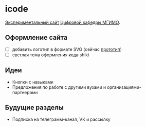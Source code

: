 # icode

[Экспериментальный сайт][icode] [Цифровой кафедры МГИМО][dd].

[icode]: https://finec.mgimo.ru/icode/
[dd]: https://dd.mgimo.ru/

## Оформление сайта

- [ ] добавить логотип в формате SVG (сейчас [прототип](http://localhost:5173/icode/_logo.html))
- [ ] светлая тема оформления кода shiki

## Идеи

- Кнопки с навыками
- Предложения по работе с другими вузами и организациями-партнерами

## Будущие разделы

- Подписка на телеграмм-канал, VK и рассылку

